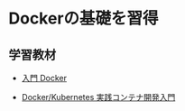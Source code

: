 # Dockerの基礎を習得
## 学習教材
- [入門 Docker][url]

[url]: https://y-ohgi.com/introduction-docker/

- [Docker/Kubernetes 実践コンテナ開発入門][url_book]

[url_book]: https://gihyo.jp/book/2018/978-4-297-10033-9